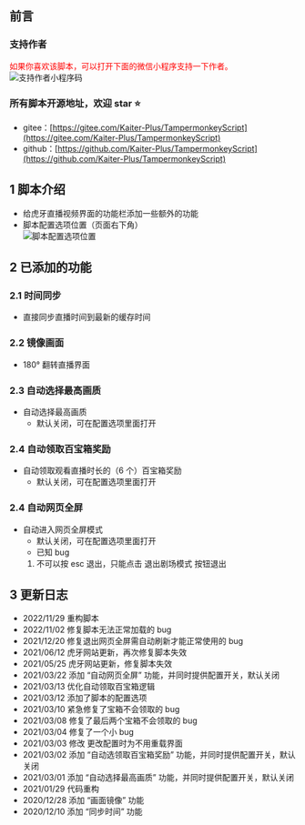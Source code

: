 ## 前言

### 支持作者

<span style="color:red;">如果你喜欢该脚本，可以打开下面的微信小程序支持一下作者。</span>  
![支持作者小程序码](https://greasyfork.org/rails/active_storage/representations/redirect/eyJfcmFpbHMiOnsibWVzc2FnZSI6IkJBaHBBekdIQVE9PSIsImV4cCI6bnVsbCwicHVyIjoiYmxvYl9pZCJ9fQ==--56691abdd507118966e2810dd47b1e2a3b9b82e8/eyJfcmFpbHMiOnsibWVzc2FnZSI6IkJBaDdCem9MWm05eWJXRjBTU0lKYW5CbFp3WTZCa1ZVT2hSeVpYTnBlbVZmZEc5ZmJHbHRhWFJiQjJrQnlHa0J5QT09IiwiZXhwIjpudWxsLCJwdXIiOiJ2YXJpYXRpb24ifX0=--4c3cded9533f8c872a82572269844d930809aad4/support.png?locale=zh-CN)

### 所有脚本开源地址，欢迎 star ⭐

- gitee：[https://gitee.com/Kaiter-Plus/TampermonkeyScript](https://gitee.com/Kaiter-Plus/TampermonkeyScript)
- github：[https://github.com/Kaiter-Plus/TampermonkeyScript](https://github.com/Kaiter-Plus/TampermonkeyScript)

## 1 脚本介绍

- 给虎牙直播视频界面的功能栏添加一些额外的功能
- 脚本配置选项位置（页面右下角）  
  ![脚本配置选项位置](https://greasyfork.org/rails/active_storage/representations/redirect/eyJfcmFpbHMiOnsibWVzc2FnZSI6IkJBaHBBOTUwQVE9PSIsImV4cCI6bnVsbCwicHVyIjoiYmxvYl9pZCJ9fQ==--1982585de8204c148489d317f8892a82f3236f82/eyJfcmFpbHMiOnsibWVzc2FnZSI6IkJBaDdCem9MWm05eWJXRjBTU0lJY0c1bkJqb0dSVlE2RkhKbGMybDZaVjkwYjE5c2FXMXBkRnNIYVFISWFRSEkiLCJleHAiOm51bGwsInB1ciI6InZhcmlhdGlvbiJ9fQ==--e4f27e4605e5535222e2c2f9dcbe36f4bd1deb29/image.png?locale=zh-CN)

## 2 已添加的功能

### 2.1 时间同步

- 直接同步直播时间到最新的缓存时间

### 2.2 镜像画面

- 180° 翻转直播界面

### 2.3 自动选择最高画质

- 自动选择最高画质
  - 默认关闭，可在配置选项里面打开

### 2.4 自动领取百宝箱奖励

- 自动领取观看直播时长的（6 个）百宝箱奖励
  - 默认关闭，可在配置选项里面打开

### 2.4 自动网页全屏

- 自动进入网页全屏模式
  - 默认关闭，可在配置选项里面打开
  - 已知 bug
  1. 不可以按 esc 退出，只能点击 退出剧场模式 按钮退出

## 3 更新日志

- 2022/11/29 重构脚本
- 2022/11/02 修复脚本无法正常加载的 bug
- 2021/12/20 修复退出网页全屏需自动刷新才能正常使用的 bug
- 2021/06/12 虎牙网站更新，再次修复脚本失效
- 2021/05/25 虎牙网站更新，修复脚本失效
- 2021/03/22 添加 “自动网页全屏” 功能，并同时提供配置开关，默认关闭
- 2021/03/13 优化自动领取百宝箱逻辑
- 2021/03/12 添加了脚本的配置选项
- 2021/03/10 紧急修复了宝箱不会领取的 bug
- 2021/03/08 修复了最后两个宝箱不会领取的 bug
- 2021/03/04 修复了一个小 bug
- 2021/03/03 修改 更改配置时为不用重载界面
- 2021/03/02 添加 “自动选领取百宝箱奖励” 功能，并同时提供配置开关，默认关闭
- 2021/03/01 添加 “自动选择最高画质” 功能，并同时提供配置开关，默认关闭
- 2021/01/29 代码重构
- 2020/12/28 添加 “画面镜像” 功能
- 2020/12/10 添加 “同步时间” 功能
